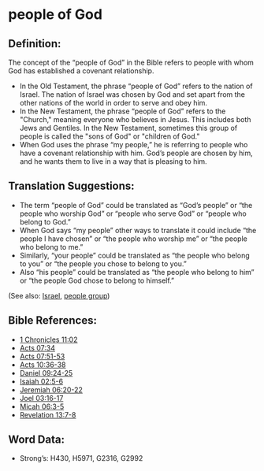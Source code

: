 # people of God

## Definition:

The concept of the “people of God” in the Bible refers to people with whom God has established a covenant relationship.

* In the Old Testament, the phrase “people of God” refers to the nation of Israel. The nation of Israel was chosen by God and set apart from the other nations of the world in order to serve and obey him.
* In the New Testament, the phrase “people of God” refers to the "Church," meaning everyone who believes in Jesus. This includes both Jews and Gentiles. In the New Testament, sometimes this group of people is called the "sons of God" or "children of God."
* When God uses the phrase “my people,” he is referring to people who have a covenant relationship with him. God’s people are chosen by him, and he wants them to live in a way that is pleasing to him. 

## Translation Suggestions:

* The term “people of God” could be translated as “God’s people” or “the people who worship God” or “people who serve God” or “people who belong to God.”
* When God says “my people” other ways to translate it could include “the people I have chosen” or “the people who worship me” or “the people who belong to me.”
* Similarly, “your people”  could be translated as “the people who belong to you” or “the people you chose to belong to you.”
* Also “his people” could be translated as “the people who belong to him” or “the people God chose to belong to himself.”

(See also: [Israel](../kt/israel.md), [people group](../other/peoplegroup.md))

## Bible References:

* [1 Chronicles 11:02](rc://en/tn/help/1ch/11/02)
* [Acts 07:34](rc://en/tn/help/act/07/34)
* [Acts 07:51-53](rc://en/tn/help/act/07/51)
* [Acts 10:36-38](rc://en/tn/help/act/10/36)
* [Daniel 09:24-25](rc://en/tn/help/dan/09/24)
* [Isaiah 02:5-6](rc://en/tn/help/isa/02/05)
* [Jeremiah 06:20-22](rc://en/tn/help/jer/06/20)
* [Joel 03:16-17](rc://en/tn/help/jol/03/16)
* [Micah 06:3-5](rc://en/tn/help/mic/06/03)
* [Revelation 13:7-8](rc://en/tn/help/rev/13/07)

## Word Data:

* Strong’s: H430, H5971, G2316, G2992
